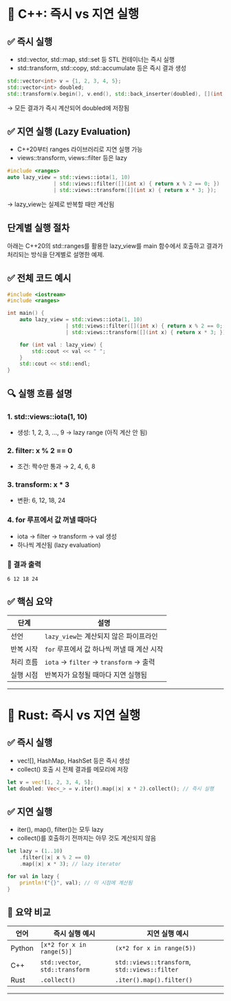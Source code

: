 
# 🔁 C++: 즉시 vs 지연 실행
## ✅ 즉시 실행
- std::vector, std::map, std::set 등 STL 컨테이너는 즉시 실행
- std::transform, std::copy, std::accumulate 등은 즉시 결과 생성
```cpp
std::vector<int> v = {1, 2, 3, 4, 5};
std::vector<int> doubled;
std::transform(v.begin(), v.end(), std::back_inserter(doubled), [](int x) { return x * 2; });
```

→ 모든 결과가 즉시 계산되어 doubled에 저장됨

## ✅ 지연 실행 (Lazy Evaluation)
- C++20부터 ranges 라이브러리로 지연 실행 가능
- views::transform, views::filter 등은 lazy
```cpp
#include <ranges>
auto lazy_view = std::views::iota(1, 10)
               | std::views::filter([](int x) { return x % 2 == 0; })
               | std::views::transform([](int x) { return x * 3; });
```

→ lazy_view는 실제로 반복할 때만 계산됨



## 단계별 실행 절차
아래는 C++20의 std::ranges를 활용한 lazy_view를 main 함수에서 호출하고 결과가 처리되는 방식을 단계별로 설명한 예제.

## ✅ 전체 코드 예시
```cpp
#include <iostream>
#include <ranges>

int main() {
    auto lazy_view = std::views::iota(1, 10)
                   | std::views::filter([](int x) { return x % 2 == 0; })
                   | std::views::transform([](int x) { return x * 3; });

    for (int val : lazy_view) {
        std::cout << val << " ";
    }
    std::cout << std::endl;
}
```

## 🔍 실행 흐름 설명
### 1. std::views::iota(1, 10)
- 생성: 1, 2, 3, ..., 9 → lazy range (아직 계산 안 됨)
### 2. filter: x % 2 == 0
- 조건: 짝수만 통과 → 2, 4, 6, 8
### 3. transform: x * 3
- 변환: 6, 12, 18, 24
### 4. for 루프에서 값 꺼낼 때마다
- iota → filter → transform → val 생성
- 하나씩 계산됨 (lazy evaluation)

### 🧠 결과 출력
```
6 12 18 24
```

## ✅ 핵심 요약
| 단계         | 설명                                      |
|--------------|-------------------------------------------|
| 선언         | `lazy_view`는 계산되지 않은 파이프라인       |
| 반복 시작    | `for` 루프에서 값 하나씩 꺼낼 때 계산 시작   |
| 처리 흐름    | `iota` → `filter` → `transform` → 출력       |
| 실행 시점    | 반복자가 요청될 때마다 지연 실행됨           |


---

# 🦀 Rust: 즉시 vs 지연 실행
## ✅ 즉시 실행
- vec![], HashMap, HashSet 등은 즉시 생성
- collect() 호출 시 전체 결과를 메모리에 저장
```rust
let v = vec![1, 2, 3, 4, 5];
let doubled: Vec<_> = v.iter().map(|x| x * 2).collect(); // 즉시 실행
```

## ✅ 지연 실행
- iter(), map(), filter()는 모두 lazy
- collect()를 호출하기 전까지는 아무 것도 계산되지 않음
```rust
let lazy = (1..10)
    .filter(|x| x % 2 == 0)
    .map(|x| x * 3); // lazy iterator

for val in lazy {
    println!("{}", val); // 이 시점에 계산됨
}
```

## 🧠 요약 비교
| 언어   | 즉시 실행 예시                        | 지연 실행 예시                             |
|--------|----------------------------------------|---------------------------------------------|
| Python | `[x*2 for x in range(5)]`              | `(x*2 for x in range(5))`                   |
| C++    | `std::vector`, `std::transform`        | `std::views::transform`, `std::views::filter` |
| Rust   | `.collect()`                           | `.iter().map().filter()`                    |


---
